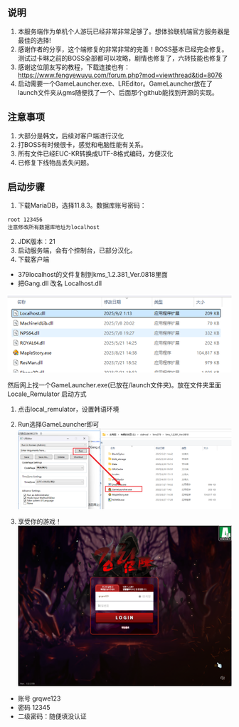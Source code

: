 ## 说明
1. 本服务端作为单机个人游玩已经非常非常足够了。想体验联机端官方服务器是最佳的选择!
2. 感谢作者的分享，这个端修复的非常非常的完善！BOSS基本已经完全修复。测试过卡琳之前的BOSS全部都可以攻略，剧情也修复了，六转技能也修复了
2. 感谢这位朋友写的教程，下载连接也有：https://www.fengyewuyu.com/forum.php?mod=viewthread&tid=8076
3. 启动需要一个GameLauncher.exe、LREditor。GameLauncher放在了launch文件夹从gms随便找了一个、后面那个github能找到开源的实现。



## 注意事项
1. 大部分是韩文，后续对客户端进行汉化
2. 打BOSS有时候很卡，感觉和电脑性能有关系。
3. 所有文件已经EUC-KR转换成UTF-8格式编码，方便汉化
4. 已修复下线物品丢失问题。


## 启动步骤
1. 下载MariaDB，选择11.8.3。数据库账号密码： 
```
root 123456
注意修改所有数据库地址为localhost
```

2. JDK版本：21
3. 启动服务端，会有个控制台，已部分汉化。
4. 下载客户端 
- 379localhost的文件复制到kms_1.2.381_Ver.0818里面
- 把Gang.dll 改名 Localhost.dll

![](asset/Snipaste_2025-10-19_17-42-57.png)

然后网上找一个GameLauncher.exe(已放在/launch文件夹)。放在文件夹里面
Locale_Remulator
启动方式
1. 点击local_remulator，设置韩语环境
2. Run选择GameLauncher即可
![](asset/Snipaste_2025-10-19_17-44-09.png)

5. 享受你的游戏！
![](asset/Snipaste_2025-10-19_17-48-11.png)


- 账号 grqwe123
- 密码 12345
- 二级密码：随便填没认证
